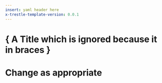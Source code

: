 ```yaml
---
insert: yaml header here
x-trestle-template-version: 0.0.1
---
```


# { A Title which is ignored because it in braces }

# Change as appropriate
